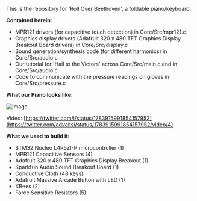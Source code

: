 This is the repository for 'Roll Over Beethoven', a foldable piano/keyboard.

**Contained herein:**
- MPR121 drivers (for capacitive touch detection) in Core/Src/mpr121.c
- Graphics display drivers (Adafruit 320 x 480 TFT Graphics Display Breakout Board drivers) in Core/Src/display.c
- Sound generation/synthesis code (for different harmonics) in Core/Src/audio.c
- Our tutorial for 'Hail to the Victors' across Core/Src/main.c and in Core/Src/audio.c
- Code to communicate with the pressure readings on gloves in Core/Src/pressure.c

**What our Piano looks like:**

![image](https://github.com/adviyer/cloth-piano/assets/70266102/f05b19bc-523b-4fa9-88c7-a6b47dae06ca)

Video: [https://twitter.com/i/status/1783915991854157952](https://twitter.com/advaitsi/status/1783915991854157952/video/4)

**What we used to build it:**
- STM32 Nucleo L4R5ZI-P microcontroller (1)
- MPR121 Capacitive Sensors (4)
- Adafruit 320 x 480 TFT Graphics Display Breakout (1)
- Sparkfun Audio Sound Breakout Board (1)
- Conductive Cloth (48 keys)
- Adafruit Massive Arcade Button with LED (1)
- XBees (2)
- Force Sensitive Resistors (5)
